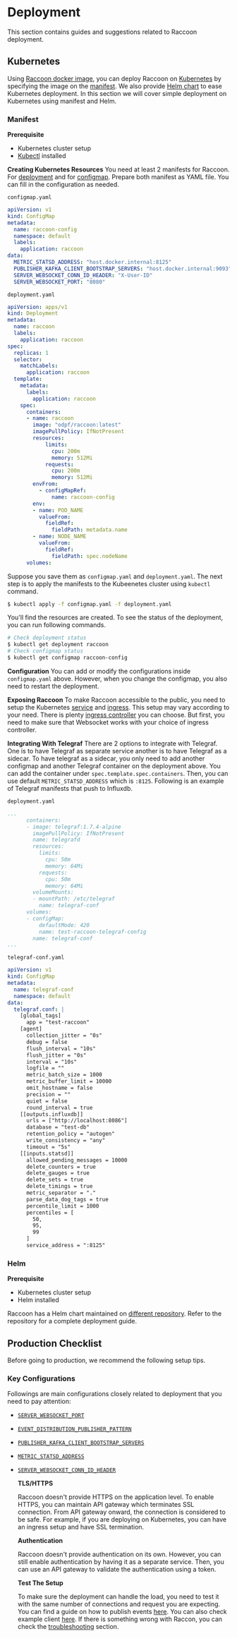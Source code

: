 # Deployment

This section contains guides and suggestions related to Raccoon deployment.

## Kubernetes

Using [Raccoon docker image](https://hub.docker.com/r/odpf/raccoon), you can deploy Raccoon on [Kubernetes](https://kubernetes.io/) by specifying the image on the [manifest](https://kubernetes.io/docs/concepts/workloads/controllers/deployment/#creating-a-deployment). We also provide [Helm chart](https://github.com/odpf/charts/tree/main/stable/raccoon) to ease Kubernetes deployment. In this section we will cover simple deployment on Kubernetes using manifest and Helm.

### Manifest

**Prerequisite**

* Kubernetes cluster setup
* [Kubectl](https://kubernetes.io/docs/tasks/tools/#kubectl) installed

**Creating Kubernetes Resources** You need at least 2 manifests for Raccoon. For [deployment](https://kubernetes.io/docs/concepts/workloads/controllers/deployment) and for [configmap](https://kubernetes.io/docs/tasks/configure-pod-container/configure-pod-configmap/). Prepare both manifest as YAML file. You can fill in the configuration as needed.

`configmap.yaml`

```yaml
apiVersion: v1
kind: ConfigMap
metadata:
  name: raccoon-config
  namespace: default
  labels:
    application: raccoon
data:
  METRIC_STATSD_ADDRESS: "host.docker.internal:8125"
  PUBLISHER_KAFKA_CLIENT_BOOTSTRAP_SERVERS: "host.docker.internal:9093"
  SERVER_WEBSOCKET_CONN_ID_HEADER: "X-User-ID"
  SERVER_WEBSOCKET_PORT: "8080"
```

`deployment.yaml`

```yaml
apiVersion: apps/v1
kind: Deployment
metadata:
  name: raccoon
  labels:
    application: raccoon
spec:
  replicas: 1
  selector:
    matchLabels:
      application: raccoon
  template:
    metadata:
      labels:
        application: raccoon
    spec:
      containers:
      - name: raccoon
        image: "odpf/raccoon:latest"
        imagePullPolicy: IfNotPresent
        resources:
            limits:
              cpu: 200m
              memory: 512Mi
            requests:
              cpu: 200m
              memory: 512Mi
        envFrom:
          - configMapRef:
              name: raccoon-config
        env:
        - name: POD_NAME
          valueFrom:
            fieldRef:
              fieldPath: metadata.name
        - name: NODE_NAME
          valueFrom:
            fieldRef:
              fieldPath: spec.nodeName
      volumes:
```

Suppose you save them as `configmap.yaml` and `deployment.yaml`. The next step is to apply the manifests to the Kubeenetes cluster using `kubectl` command.

```bash
$ kubectl apply -f configmap.yaml -f deployment.yaml
```

You'll find the resources are created. To see the status of the deployment, you can run following commands.

```bash
# Check deployment status
$ kubectl get deployment raccoon
# Check configmap status
$ kubectl get configmap raccoon-config
```

**Configuration** You can add or modify the configurations inside `configmap.yaml` above. However, when you change the configmap, you also need to restart the deployment.

**Exposing Raccoon** To make Raccoon accessible to the public, you need to setup the Kubernetes [service](https://kubernetes.io/docs/concepts/services-networking/service/) and [ingress](https://kubernetes.io/docs/concepts/services-networking/ingress/). This setup may vary according to your need. There is plenty [ingress controller](https://kubernetes.io/docs/concepts/services-networking/ingress-controllers/) you can choose. But first, you need to make sure that Websocket works with your choice of ingress controller.

**Integrating With Telegraf** There are 2 options to integrate with Telegraf. One is to have Telegraf as separate service another is to have Telegraf as a sidecar. To have telegraf as a sidecar, you only need to add another configmap and another Telegraf container on the deployment above. You can add the container under `spec.template.spec.containers`. Then, you can use default `METRIC_STATSD_ADDRESS` which is `:8125`. Following is an example of Telegraf manifests that push to Influxdb.

`deployment.yaml`

```yaml
...
      containers:
      - image: telegraf:1.7.4-alpine
        imagePullPolicy: IfNotPresent
        name: telegrafd
        resources:
          limits:
            cpu: 50m
            memory: 64Mi
          requests:
            cpu: 50m
            memory: 64Mi
        volumeMounts:
        - mountPath: /etc/telegraf
          name: telegraf-conf
      volumes:
      - configMap:
          defaultMode: 420
          name: test-raccoon-telegraf-config
        name: telegraf-conf  
...
```

`telegraf-conf.yaml`

```yaml
apiVersion: v1
kind: ConfigMap
metadata:
  name: telegraf-conf
  namespace: default
data:
  telegraf.conf: |
    [global_tags]
      app = "test-raccoon"
    [agent]
      collection_jitter = "0s"
      debug = false
      flush_interval = "10s"
      flush_jitter = "0s"
      interval = "10s"
      logfile = ""
      metric_batch_size = 1000
      metric_buffer_limit = 10000
      omit_hostname = false
      precision = ""
      quiet = false
      round_interval = true
    [[outputs.influxdb]]
      urls = ["http://localhost:8086"]
      database = "test-db"
      retention_policy = "autogen"
      write_consistency = "any"
      timeout = "5s"
    [[inputs.statsd]]
      allowed_pending_messages = 10000
      delete_counters = true
      delete_gauges = true
      delete_sets = true
      delete_timings = true
      metric_separator = "."
      parse_data_dog_tags = true
      percentile_limit = 1000
      percentiles = [
        50,
        95,
        99
      ]
      service_address = ":8125"
```

### Helm

**Prerequisite**

* Kubernetes cluster setup
* Helm installed

Raccoon has a Helm chart maintained on [different repository](https://github.com/odpf/charts/tree/main/stable/raccoon). Refer to the repository for a complete deployment guide.

## Production Checklist

Before going to production, we recommend the following setup tips.

### Key Configurations

Followings are main configurations closely related to deployment that you need to pay attention:

* [`SERVER_WEBSOCKET_PORT`](https://odpf.gitbook.io/raccoon/reference/configurations#server_websocket_port)
* [`EVENT_DISTRIBUTION_PUBLISHER_PATTERN`](https://odpf.gitbook.io/raccoon/reference/configurations#event_distribution_publisher_pattern)
* [`PUBLISHER_KAFKA_CLIENT_BOOTSTRAP_SERVERS`](https://odpf.gitbook.io/raccoon/reference/configurations#publisher_kafka_client_bootstrap_servers)
* [`METRIC_STATSD_ADDRESS`](https://odpf.gitbook.io/raccoon/reference/configurations#metric_statsd_address)
* [`SERVER_WEBSOCKET_CONN_ID_HEADER`](https://odpf.gitbook.io/raccoon/reference/configurations#server_websocket_conn_id_header)

  **TLS/HTTPS**

  Raccoon doesn't provide HTTPS on the application level. To enable HTTPS, you can maintain API gateway which terminates SSL connection. From API gateway onward, the connection is considered to be safe. For example, if you are deploying on Kubernetes, you can have an ingress setup and have SSL termination.

  **Authentication**

  Raccoon doesn't provide authentication on its own. However, you can still enable authentication by having it as a separate service. Then, you can use an API gateway to validate the authentication using a token.

  **Test The Setup**

  To make sure the deployment can handle the load, you need to test it with the same number of connections and request you are expecting. You can find a guide on how to publish events [here](https://odpf.gitbook.io/raccoon/guides/publishing). You can also check example client [here](https://github.com/odpf/raccoon/tree/main/docs/example). If there is something wrong with Raccon, you can check the [troubleshooting](https://odpf.gitbook.io/raccoon/guides/troubleshooting) section.

